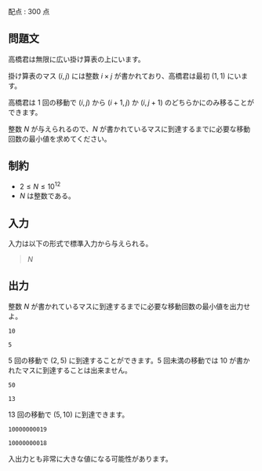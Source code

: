 配点 : $300$ 点

## 問題文

高橋君は無限に広い掛け算表の上にいます。

掛け算表のマス $(i,j)$ には整数 $i \times j$ が書かれており、高橋君は最初 $(1,1)$ にいます。

高橋君は $1$ 回の移動で $(i,j)$ から $(i+1,j)$ か $(i,j+1)$ のどちらかにのみ移ることができます。

整数 $N$ が与えられるので、$N$ が書かれているマスに到達するまでに必要な移動回数の最小値を求めてください。

## 制約

- $2 \leq N \leq 10^{12}$
- $N$ は整数である。

## 入力

入力は以下の形式で標準入力から与えられる。

> $N$

## 出力

整数 $N$ が書かれているマスに到達するまでに必要な移動回数の最小値を出力せよ。

```input1
10
```

```output1
5
```

$5$ 回の移動で $(2,5)$ に到達することができます。$5$ 回未満の移動では $10$ が書かれたマスに到達することは出来ません。

```input2
50
```

```output2
13
```

$13$ 回の移動で $(5,10)$ に到達できます。

```input3
10000000019
```

```output3
10000000018
```

入出力とも非常に大きな値になる可能性があります。